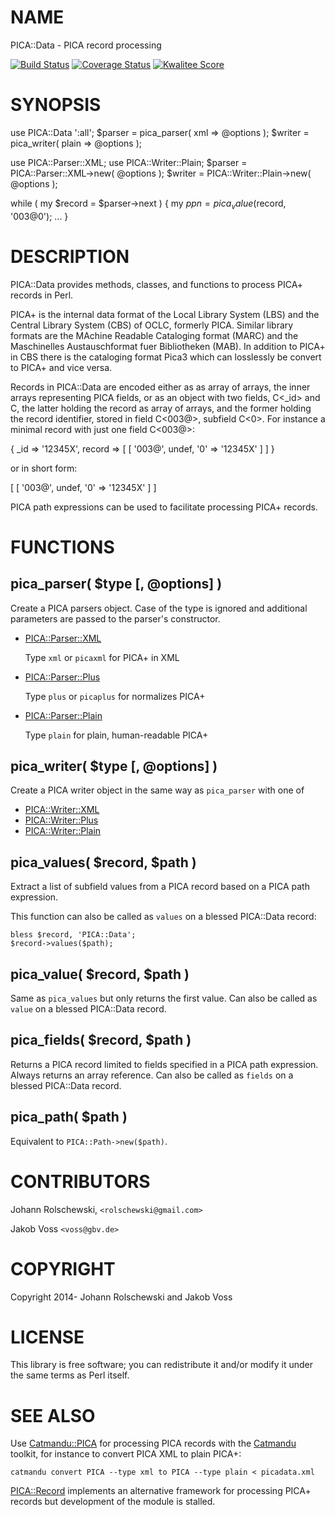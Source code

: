 # NAME

PICA::Data - PICA record processing

[![Build Status](https://travis-ci.org/gbv/PICA-Data.png)](https://travis-ci.org/gbv/PICA-Data)
[![Coverage Status](https://coveralls.io/repos/gbv/PICA-Data/badge.png)](https://coveralls.io/r/gbv/PICA-Data)
[![Kwalitee Score](http://cpants.cpanauthors.org/dist/PICA-Data.png)](http://cpants.cpanauthors.org/dist/PICA-Data)

# SYNOPSIS

  use PICA::Data ':all';
  $parser = pica_parser( xml => @options );
  $writer = pica_writer( plain => @options );

  use PICA::Parser::XML;
  use PICA::Writer::Plain;
  $parser = PICA::Parser::XML->new( @options );
  $writer = PICA::Writer::Plain->new( @options );

  while ( my $record = $parser->next ) {
      my $ppn = pica_value($record, '003@0');
      ...
  }
  

# DESCRIPTION

PICA::Data provides methods, classes, and functions to process PICA+ records
in Perl.

PICA+ is the internal data format of the Local Library System (LBS) and the
Central Library System (CBS) of OCLC, formerly PICA. Similar library formats
are the MAchine Readable Cataloging format (MARC) and the Maschinelles
Austauschformat fuer Bibliotheken (MAB). In addition to PICA+ in CBS there is
the cataloging format Pica3 which can losslessly be convert to PICA+ and vice
versa.

Records in PICA::Data are encoded either as as array of arrays, the inner
arrays representing PICA fields, or as an object with two fields, C<_id> and
C<record>, the latter holding the record as array of arrays, and the former
holding the record identifier, stored in field C<003@>, subfield C<0>. For
instance a minimal record with just one field C<003@>:

  {
    _id    => '12345X',
    record => [
      [ '003@', undef, '0' => '12345X' ]
    ]
  }


or in short form:

  [ [ '003@', undef, '0' => '12345X' ] ]


PICA path expressions can be used to facilitate processing PICA+ records.

# FUNCTIONS

## pica\_parser( $type \[, @options\] )

Create a PICA parsers object. Case of the type is ignored and additional
parameters are passed to the parser's constructor.

- [PICA::Parser::XML](https://metacpan.org/pod/PICA::Parser::XML)

    Type `xml` or `picaxml` for PICA+ in XML

- [PICA::Parser::Plus](https://metacpan.org/pod/PICA::Parser::Plus)

    Type `plus` or `picaplus` for normalizes PICA+

- [PICA::Parser::Plain](https://metacpan.org/pod/PICA::Parser::Plain)

    Type `plain` for plain, human-readable PICA+

## pica\_writer( $type \[, @options\] )

Create a PICA writer object in the same way as `pica_parser` with one of

- [PICA::Writer::XML](https://metacpan.org/pod/PICA::Writer::XML)
- [PICA::Writer::Plus](https://metacpan.org/pod/PICA::Writer::Plus)
- [PICA::Writer::Plain](https://metacpan.org/pod/PICA::Writer::Plain)

## pica\_values( $record, $path )

Extract a list of subfield values from a PICA record based on a PICA path
expression.

This function can also be called as `values` on a blessed PICA::Data record:

    bless $record, 'PICA::Data';
    $record->values($path);

## pica\_value( $record, $path )

Same as `pica_values` but only returns the first value. Can also be called as
`value` on a blessed PICA::Data record.

## pica\_fields( $record, $path )

Returns a PICA record limited to fields specified in a PICA path expression.
Always returns an array reference. Can also be called as `fields` on a blessed
PICA::Data record. 

## pica\_path( $path )

Equivalent to `PICA::Path->new($path)`.

# CONTRIBUTORS

Johann Rolschewski, `<rolschewski@gmail.com>`

Jakob Voss `<voss@gbv.de>`

# COPYRIGHT

Copyright 2014- Johann Rolschewski and Jakob Voss

# LICENSE

This library is free software; you can redistribute it and/or modify it under
the same terms as Perl itself.

# SEE ALSO

Use [Catmandu::PICA](https://metacpan.org/pod/Catmandu::PICA) for processing PICA records with the [Catmandu](https://metacpan.org/pod/Catmandu) toolkit,
for instance to convert PICA XML to plain PICA+:

    catmandu convert PICA --type xml to PICA --type plain < picadata.xml

[PICA::Record](https://metacpan.org/pod/PICA::Record) implements an alternative framework for processing PICA+
records but development of the module is stalled.
